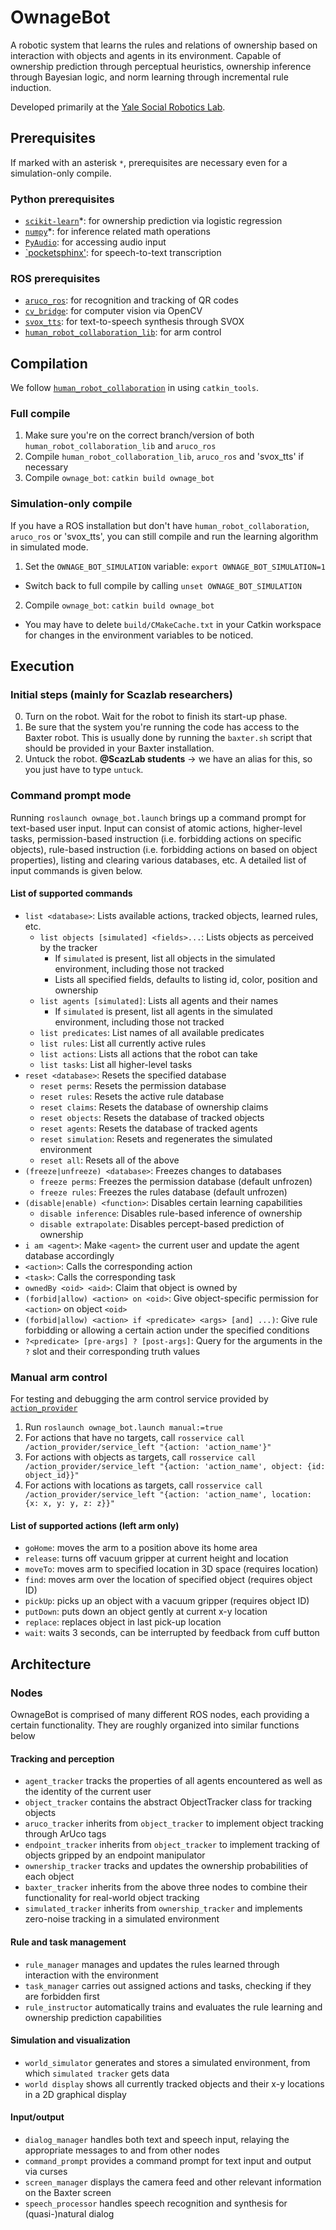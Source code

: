 # OwnageBot

A robotic system that learns the rules and relations of ownership based on interaction with objects and agents in its environment. Capable of ownership prediction through perceptual heuristics, ownership inference through Bayesian logic, and norm learning through incremental rule induction.

Developed primarily at the [Yale Social Robotics Lab](https://scazlab.yale.edu/).

## Prerequisites

If marked with an asterisk `*`, prerequisites are necessary even for a simulation-only compile.

### Python prerequisites
* [`scikit-learn`](http://scikit-learn.org/stable/index.html)*: for ownership prediction via logistic regression
* [`numpy`](http://www.numpy.org/)*: for inference related math operations
* [`PyAudio`](http://people.csail.mit.edu/hubert/pyaudio/): for accessing audio input
* [`pocketsphinx'](https://github.com/cmusphinx/pocketsphinx-python): for speech-to-text transcription

### ROS prerequisites
* [`aruco_ros`](https://github.com/ScazLab/aruco_ros): for recognition and tracking of QR codes
* [`cv_bridge`](http://wiki.ros.org/cv_bridge): for computer vision via OpenCV
* [`svox_tts`](https://github.com/ScazLab/svox_tts): for text-to-speech synthesis through SVOX
* [`human_robot_collaboration_lib`](https://github.com/ScazLab/human_robot_collaboration_lib): for arm control

## Compilation

We follow [`human_robot_collaboration`](https://github.com/ScazLab/human_robot_collaboration) in using `catkin_tools`.

### Full compile

1. Make sure you're on the correct branch/version of both `human_robot_collaboration_lib` and `aruco_ros`
2. Compile `human_robot_collaboration_lib`, `aruco_ros` and 'svox_tts' if necessary
3. Compile `ownage_bot`: `catkin build ownage_bot`

### Simulation-only compile

If you have a ROS installation but don't have `human_robot_collaboration`, `aruco_ros` or 'svox_tts', you can still compile and run the learning algorithm in
simulated mode.

1. Set the `OWNAGE_BOT_SIMULATION` variable: `export OWNAGE_BOT_SIMULATION=1`
  * Switch back to full compile by calling `unset OWNAGE_BOT_SIMULATION`
2. Compile `ownage_bot`: `catkin build ownage_bot`
  * You may have to delete `build/CMakeCache.txt` in your Catkin workspace for changes in the environment variables to be noticed.

## Execution

### Initial steps (mainly for Scazlab researchers)

0. Turn on the robot. Wait for the robot to finish its start-up phase.
1. Be sure that the system you're running the code has access to the Baxter robot. This is usually done by running the `baxter.sh` script that should be provided in your Baxter installation.
2. Untuck the robot. **@ScazLab students** → we have an alias for this, so you just have to type `untuck`.

### Command prompt mode

Running `roslaunch ownage_bot.launch` brings up a command prompt for text-based user input. Input can consist of atomic actions, higher-level tasks, permission-based instruction (i.e. forbidding actions on specific objects), rule-based instruction (i.e. forbidding actions on based on object properties), listing and clearing various databases, etc. A detailed list of input commands is given below.

#### List of supported commands

* `list <database>`: Lists available actions, tracked objects, learned rules, etc.
  * `list objects [simulated] <fields>...`: Lists objects as perceived by the tracker
    * If `simulated` is present, list all objects in the simulated environment, including those not tracked
    * Lists all specified fields, defaults to listing id, color, position and ownership
  * `list agents [simulated]`: Lists all agents and their names
    * If `simulated` is present, list all agents in the simulated environment, including those not tracked
  * `list predicates`: List names of all available predicates
  * `list rules`: List all currently active rules
  * `list actions`: Lists all actions that the robot can take
  * `list tasks`: List all higher-level tasks
* `reset <database>`: Resets the specified database
  * `reset perms`: Resets the permission database
  * `reset rules`: Resets the active rule database
  * `reset claims`: Resets the database of ownership claims
  * `reset objects`: Resets the database of tracked objects
  * `reset agents`: Resets the database of tracked agents
  * `reset simulation`: Resets and regenerates the simulated environment
  * `reset all`: Resets all of the above
* `(freeze|unfreeze) <database>`: Freezes changes to databases
  * `freeze perms`: Freezes the permission database (default unfrozen)
  * `freeze rules`: Freezes the rules database (default unfrozen) 
* `(disable|enable) <function>`: Disables certain learning capabilities
  * `disable inference`: Disables rule-based inference of ownership
  * `disable extrapolate`: Disables percept-based prediction of ownership
* `i am <agent>`: Make `<agent>` the current user and update the agent database accordingly
* `<action>`: Calls the corresponding action
* `<task>`: Calls the corresponding task
* `ownedBy <oid> <aid>`: Claim that object <oid> is owned by <aid>
* `(forbid|allow) <action> on <oid>`: Give object-specific permission for `<action>` on object `<oid>`
* `(forbid|allow) <action> if <predicate> <args> [and] ...)`: Give rule forbidding or allowing a certain action under the specified conditions
* `?<predicate> [pre-args] ? [post-args]`: Query for the arguments in the `?` slot and their corresponding truth values

### Manual arm control

For testing and debugging the arm control service provided by [`action_provider`](https://github.com/OwnageBot/ownage_bot/tree/master/src/action_provider)

1. Run `roslaunch ownage_bot.launch manual:=true`
2. For actions that have no targets, call `rosservice call /action_provider/service_left "{action: 'action_name'}"`
3. For actions with objects as targets, call `rosservice call /action_provider/service_left "{action: 'action_name', object: {id: object_id}}"`
4. For actions with locations as targets, call `rosservice call /action_provider/service_left "{action: 'action_name', location: {x: x, y: y, z: z}}"`

#### List of supported actions (left arm only)

* `goHome`: moves the arm to a position above its home area
* `release`: turns off vacuum gripper at current height and location
* `moveTo`: moves arm to specified location in 3D space (requires location)
* `find`: moves arm over the location of specified object (requires object ID)
* `pickUp`: picks up an object with a vacuum gripper (requires object ID)
* `putDown`: puts down an object gently at current x-y location
* `replace`: replaces object in last pick-up location
* `wait`: waits 3 seconds, can be interrupted by feedback from cuff button

## Architecture

### Nodes

OwnageBot is comprised of many different ROS nodes, each providing a certain functionality. They are roughly organized into similar functions below

#### Tracking and perception

* `agent_tracker` tracks the properties of all agents encountered as well as the identity of the current user
* `object_tracker` contains the abstract ObjectTracker class for tracking objects
* `aruco_tracker` inherits from `object_tracker` to implement object tracking through ArUco tags
* `endpoint_tracker` inherits from `object_tracker` to implement tracking of objects gripped by an endpoint manipulator
* `ownership_tracker` tracks and updates the ownership probabilities of each object
* `baxter_tracker` inherits from the above three nodes to combine their functionality for real-world object tracking
* `simulated_tracker` inherits from `ownership_tracker` and implements zero-noise tracking in a simulated environment

#### Rule and task management

* `rule_manager` manages and updates the rules learned through interaction with the environment
* `task_manager` carries out assigned actions and tasks, checking if they are forbidden first
* `rule_instructor` automatically trains and evaluates the rule learning and ownership prediction capabilities

#### Simulation and visualization

* `world_simulator` generates and stores a simulated environment, from which `simulated tracker` gets data
* `world display` shows all currently tracked objects and their x-y locations in a 2D graphical display

#### Input/output

* `dialog_manager` handles both text and speech input, relaying the appropriate messages to and from other nodes
* `command_prompt` provides a command prompt for text input and output via curses
* `screen_manager` displays the camera feed and other relevant information on the Baxter screen
* `speech_processor` handles speech recognition and synthesis for (quasi-)natural dialog
